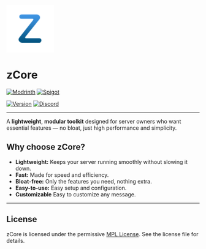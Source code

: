 ![zCore logo](https://github.com/zysws/zCore/blob/master/zCore.png?raw=true)

# zCore

[![Modrinth](https://cdn.jsdelivr.net/npm/@intergrav/devins-badges@3/assets/cozy/available/modrinth_vector.svg)](https://modrinth.com/project/zcore_)
[![Spigot](https://raw.githubusercontent.com/intergrav/devins-badges/refs/heads/v3/assets/cozy/available/spigot_vector.svg)](https://www.spigotmc.org/resources/zcore.128843/)

[![Version](https://img.shields.io/badge/version-%201.0-blue)](https://github.com/zysws/zCore/releases)
[![Discord](https://img.shields.io/discord/1416861089072943169.svg?label=discord&logo=discord)](https://discord.gg/XbrtmjAhh7)

---

A **lightweight**, **modular toolkit** designed for server owners who want essential features — no bloat, just high performance and simplicity.

## Why choose zCore?

- **Lightweight:** Keeps your server running smoothly without slowing it down.
- **Fast:** Made for speed and efficiency.
- **Bloat-free:** Only the features you need, nothing extra.
- **Easy-to-use:** Easy setup and configuration.
- **Customizable** Easy to customize any message.

---

## License

zCore is licensed under the permissive [MPL License](https://github.com/zysws/zCore/blob/master/LICENSE). See the license file for details.

